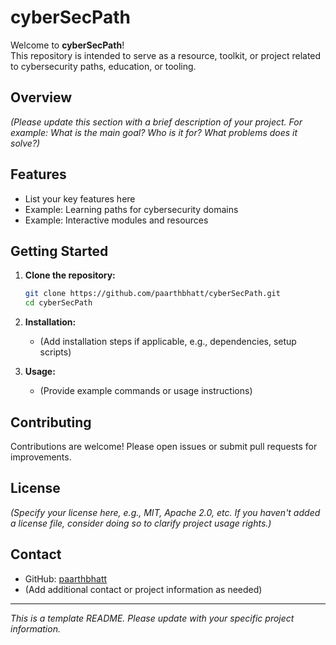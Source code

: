 # cyberSecPath

Welcome to **cyberSecPath**!  
This repository is intended to serve as a resource, toolkit, or project related to cybersecurity paths, education, or tooling.

## Overview

_(Please update this section with a brief description of your project. For example: What is the main goal? Who is it for? What problems does it solve?)_

## Features

- List your key features here
- Example: Learning paths for cybersecurity domains
- Example: Interactive modules and resources

## Getting Started

1. **Clone the repository:**
   ```bash
   git clone https://github.com/paarthbhatt/cyberSecPath.git
   cd cyberSecPath
   ```

2. **Installation:**
   - (Add installation steps if applicable, e.g., dependencies, setup scripts)

3. **Usage:**
   - (Provide example commands or usage instructions)

## Contributing

Contributions are welcome! Please open issues or submit pull requests for improvements.

## License

_(Specify your license here, e.g., MIT, Apache 2.0, etc. If you haven't added a license file, consider doing so to clarify project usage rights.)_

## Contact

- GitHub: [paarthbhatt](https://github.com/paarthbhatt)
- (Add additional contact or project information as needed)

---

_This is a template README. Please update with your specific project information._
